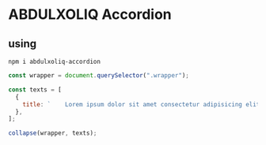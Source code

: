 # ABDULXOLIQ Accordion

## using

`npm i abdulxoliq-accordion`

```js
const wrapper = document.querySelector(".wrapper");

const texts = [
  {
    title: `    Lorem ipsum dolor sit amet consectetur adipisicing elit. Similique rerum qui eligendi, debitis animi iusto a laudantium et amet est, id architecto atque illum officia nisi accusamus dolorum praesentium omnis.`,
  },
];

collapse(wrapper, texts);
```
